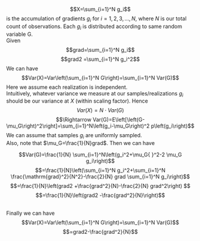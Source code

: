 $$X=\sum_{i=1}^N g_i$$ is the accumulation of gradients $g_i$ for $i=1,2,3, \ldots, N$, where $N$ is our total count of observations.
Each $g_i$ is distributed according to same random variable G.
\
Given $$grad=\sum_{i=1}^N g_i$$
$$grad2 =\sum_{i=1}^N g_i^2$$
We can have $$Var(X)=Var\left(\sum_{i=1}^N G\right)=\sum_{i=1}^N Var(G)$$
Here we assume
each realization is independent.
\
Intuitively, whatever variance we measure at our samples/realizations  $g_i$ should be our variance at $X$ (within scaling factor). Hence $$Var(X)=N \cdot Var(G)$$
$$\Rightarrow Var(G)=E\left[\left(G-\mu_G\right)^2\right]=\sum_{i=1}^N\left(g_i-\mu_G\right)^2 p\left(g_i\right)$$
We can assume that samples  $g_i$  are uniformly sampled.
\
Also, note that $\mu_G=\frac{1}{N}grad$. Then we can have

$$Var(G)=\frac{1}{N} \sum_{i=1}^N\left(g_i^2+\mu_G{ }^2-2 \mu_G g_i\right)$$
$$=\frac{1}{N}\left(\sum_{i=1}^N g_i^2+\sum_{i=1}^N \frac{\mathrm{grad}^2}{N^2}-\frac{2}{N} grad \sum_{i=1}^N g_i\right)$$
$$=\frac{1}{N}\left(grad2 +\frac{grad^2}{N}-\frac{2}{N} grad^2\right) $$
$$=\frac{1}{N}\left(grad2 -\frac{grad^2}{N}\right)$$

\
Finally we can have
$$Var(X)=Var\left(\sum_{i=1}^N G\right)=\sum_{i=1}^N Var(G)$$
$$=grad2-\frac{grad^2}{N}$$
